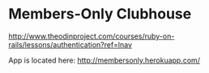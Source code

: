 # Members-Only Clubhouse

http://www.theodinproject.com/courses/ruby-on-rails/lessons/authentication?ref=lnav

App is located here: http://membersonly.herokuapp.com/